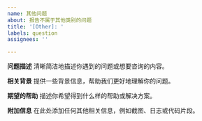 ```yaml
---
name: 其他问题
about: 报告不属于其他类别的问题
title: '[Other]: '
labels: question
assignees: ''

---
```


**问题描述**
清晰简洁地描述你遇到的问题或想要咨询的内容。

**相关背景**
提供一些背景信息，帮助我们更好地理解你的问题。

**期望的帮助**
描述你希望得到什么样的帮助或解决方案。

**附加信息**
在此处添加任何其他相关信息，例如截图、日志或代码片段。